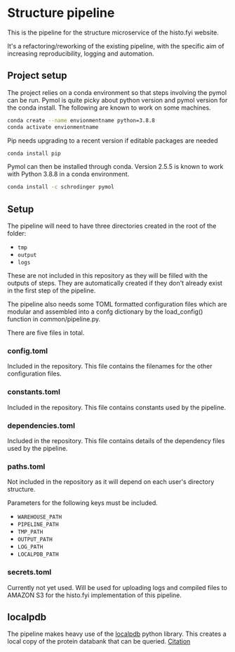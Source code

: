 # Structure pipeline

This is the pipeline for the structure microservice of the histo.fyi website.

It's a refactoring/reworking of the existing pipeline, with the specific aim of increasing reproducibility, logging and automation.

## Project setup

The project relies on a conda environment so that steps involving the pymol can be run. Pymol is quite picky about python version and pymol version for the conda install. The following are known to work on some machines. 

```sh
conda create --name envionmentname python=3.8.8
conda activate envionmentname
```

Pip needs upgrading to a recent version if editable packages are needed

```sh
conda install pip
```

Pymol can then be installed through conda. Version 2.5.5 is known to work with Python 3.8.8 in a conda environment.

```sh
conda install -c schrodinger pymol
```


## Setup

The pipeline will need to have three directories created in the root of the folder:

- `tmp`
- `output`
- `logs`

These are not included in this repository as they will be filled with the outputs of steps. They are automatically created if they don't already exist in the first step of the pipeline.

The pipeline also needs some TOML formatted configuration files which are modular and assembled into a confg dictionary by the load_config() function in common/pipeline.py.

There are five files in total. 

### config.toml

Included in the repository. This file contains the filenames for the other configuration files.

### constants.toml

Included in the repository. This file contains constants used by the pipeline.

### dependencies.toml

Included in the repository. This file contains details of the dependency files used by the pipeline.

### paths.toml

Not included in the repository as it will depend on each user's directory structure.

Parameters for the following keys must be included.

- `WAREHOUSE_PATH`
- `PIPELINE_PATH`
- `TMP_PATH`
- `OUTPUT_PATH`
- `LOG_PATH`
- `LOCALPDB_PATH`

### secrets.toml

Currently not yet used. Will be used for uploading logs and compiled files to AMAZON S3 for the histo.fyi implementation of this pipeline.

## localpdb

The pipeline makes heavy use of the [localpdb](https://github.com/labstructbioinf/localpdb) python library. This creates a local copy of the protein databank that can be queried. [Citation](https://academic.oup.com/bioinformatics/article/38/9/2633/6535229)
